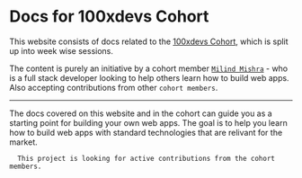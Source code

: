 # Docs for 100xdevs Cohort

This website consists of docs related to the [100xdevs Cohort](https://100xdevs.com/), which is split up into week wise sessions.

The content is purely an initiative by a cohort member [`Milind Mishra`](https://milindmishra.com) - who is a full stack developer looking to help others learn how to build web apps. Also accepting contributions from other `cohort members`.

---

The docs covered on this website and in the cohort can guide you as a starting point for building your own web apps. The goal is to help you learn how to build web apps with standard technologies that are relivant for the market.

```text
  This project is looking for active contributions from the cohort members.
```
